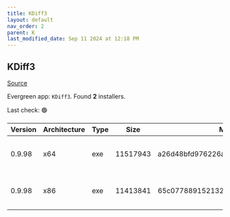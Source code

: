 ```yaml
---
title: KDiff3
layout: default
nav_order: 2
parent: K
last_modified_date: Sep 11 2024 at 12:18 PM
---
```


## KDiff3

[Source](https://kdiff3.sourceforge.net/)

Evergreen app: `KDiff3`. Found **2** installers.

Last check: 🟢

| Version | Architecture | Type | Size     | Md5                              | URI                                                                                                                                                                                                  |
| ------- | ------------ | ---- | -------- | -------------------------------- | ---------------------------------------------------------------------------------------------------------------------------------------------------------------------------------------------------- |
| 0.9.98  | x64          | exe  | 11517943 | a26d48bfd976226a026398e006b22d2c | [https://cfhcable.dl.sourceforge.net/project/kdiff3/kdiff3/0.9.98/KDiff3-64bit-Setup_0.9.98-2.exe](https://cfhcable.dl.sourceforge.net/project/kdiff3/kdiff3/0.9.98/KDiff3-64bit-Setup_0.9.98-2.exe) |
| 0.9.98  | x86          | exe  | 11413841 | 65c0778891521325b334f9cb98c3b041 | [https://cfhcable.dl.sourceforge.net/project/kdiff3/kdiff3/0.9.98/KDiff3-32bit-Setup_0.9.98-3.exe](https://cfhcable.dl.sourceforge.net/project/kdiff3/kdiff3/0.9.98/KDiff3-32bit-Setup_0.9.98-3.exe) |
